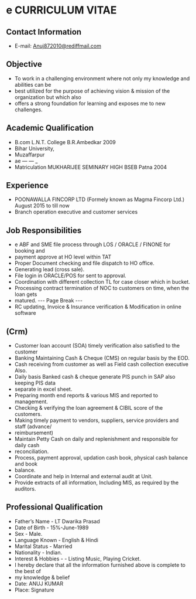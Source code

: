 # e CURRICULUM VITAE

## Contact Information

* E-mail: Anuj872010@rediffmail.com


## Objective

* To work in a challenging environment where not only my knowledge and abilities can be
* best utilized for the purpose of achieving vision & mission of the organization but which also
* offers a strong foundation for learning and exposes me to new challenges.


## Academic Qualification

* B.com L.N.T. College B.R.Ambedkar 2009
* Bihar University,
* Muzaffarpur
* ae — — _
* Matriculation MUKHARIJEE SEMINARY HIGH BSEB Patna 2004


## Experience

* POONAWALLA FINCORP LTD (Formely known as Magma Fincorp Ltd.) August 2015 to till now
* Branch operation executive and customer services


## Job Responsibilities

* e ABF and SME file process through LOS / ORACLE / FINONE for booking and
* payment approve at HO level within TAT
* Proper Document checking and file dispatch to HO office.
* Generating lead (cross sale).
* File login in ORACLE/POS for sent to approval.
* Coordination with different collection TL for case closer which in bucket.
* Processing contract termination of NOC to customers on time, when the loan gets
* matured.
--- Page Break ---
* RC updating, Invoice & Insurance verification & Modification in online software


## (Crm)

* Customer loan account (SOA) timely verification also satisfied to the customer
* Banking Maintaining Cash & Cheque (CMS) on regular basis by the EOD.
* Cash receiving from customer as well as Field cash collection executive Also.
* Daily basis Banked cash & cheque generate PIS punch in SAP also keeping PIS data
* separate in excel sheet.
* Preparing month end reports & various MIS and reported to management.
* Checking & verifying the loan agreement & CIBIL score of the customers.
* Making timely payment to vendors, suppliers, service providers and staff (advance/
* reimbursement)
* Maintain Petty Cash on daily and replenishment and responsible for daily cash
* reconciliation.
* Process, payment approval, updation cash book, physical cash balance and book
* balance.
* Coordinate and help in Internal and external audit at Unit.
* Provide extracts of all information, Including MIS, as required by the auditors.


## Professional Qualification

* Father’s Name - LT Dwarika Prasad
* Date of Birth - 15%-June-1989
* Sex - Male.
* Language Known - English & Hindi
* Marital Status - Married
* Nationality - Indian.
* Interest & Hobbies - - Listing Music, Playing Cricket.
* I hereby declare that all the information furnished above is complete to the best of
* my knowledge & belief
* Date: ANUJ KUMAR
* Place: Signature

